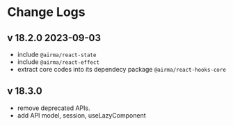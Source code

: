 # Change Logs

## v 18.2.0 2023-09-03

* include `@airma/react-state`
* include `@airma/react-effect`
* extract core codes into its dependecy package `@airma/react-hooks-core`

## v 18.3.0

* remove deprecated APIs.
* add API model, session, useLazyComponent